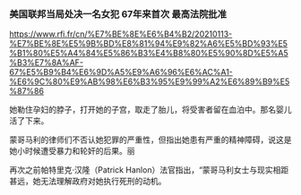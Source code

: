 ### 美国联邦当局处决一名女犯 67年来首次 最高法院批准
https://www.rfi.fr/cn/%E7%BE%8E%E6%B4%B2/20210113-%E7%BE%8E%E5%9B%BD%E8%81%94%E9%82%A6%E5%BD%93%E5%B1%80%E5%A4%84%E5%86%B3%E4%B8%80%E5%90%8D%E5%A5%B3%E7%8A%AF-67%E5%B9%B4%E6%9D%A5%E9%A6%96%E6%AC%A1-%E6%9C%80%E9%AB%98%E6%B3%95%E9%99%A2%E6%89%B9%E5%87%86

她勒住孕妇的脖子，打开她的子宫，取走了胎儿，将受害者留在血泊中。那名婴儿活了下来。

蒙哥马利的律师们不否认她犯罪的严重性，但指出她患有严重的精神障碍，说这是她小时候遭受暴力和轮奸的后果。丽

再次之前帕特里克·汉隆（Patrick Hanlon）法官指出，“蒙哥马利女士与现实相距甚远，她无法理解政府对她执行死刑的动机。
